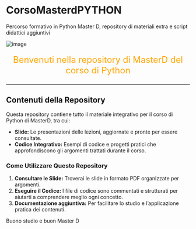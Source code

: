 # CorsoMasterdPYTHON
Percorso formativo in Python Master D, repository di materiali extra e script didattici aggiuntivi


<!-- Banner: Sostituisci il link con quello dell'immagine che desideri utilizzare -->
![image](https://github.com/user-attachments/assets/aa552ae1-0764-4fc3-ad67-ed85857a8da3)



<!-- Testo in arancione -->
<p style="color: orange; font-size: 24px; text-align: center; margin-top: 20px;">
  Benvenuti nella repository di MasterD del corso di Python
</p>

---

## Contenuti della Repository

Questa repository contiene tutto il materiale integrativo per il corso di Python di MasterD, tra cui:

- **Slide:** Le presentazioni delle lezioni, aggiornate e pronte per essere consultate.
- **Codice Integrativo:** Esempi di codice e progetti pratici che approfondiscono gli argomenti trattati durante il corso.

### Come Utilizzare Questo Repository

1. **Consultare le Slide:** Troverai le slide in formato PDF organizzate per argomenti.
2. **Eseguire il Codice:** I file di codice sono commentati e strutturati per aiutarti a comprendere meglio ogni concetto.
3. **Documentazione aggiuntiva:** Per facilitare lo studio e l’applicazione pratica dei contenuti.

Buono studio e buon Master D
